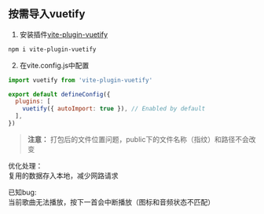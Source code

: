 ## 按需导入vuetify

1. 安装插件[vite-plugin-vuetify](https://www.npmjs.com/package/vite-plugin-vuetify)

``` bash
npm i vite-plugin-vuetify
```

2. 在vite.config.js中配置

``` js
import vuetify from 'vite-plugin-vuetify'

export default defineConfig({
  plugins: [
    vuetify({ autoImport: true }), // Enabled by default
  ],
})
```


> **注意：**
> 打包后的文件位置问题，public下的文件名称（指纹）和路径不会改变

优化处理：  
复用的数据存入本地，减少网路请求

已知bug:  
当前歌曲无法播放，按下一首会中断播放（图标和音频状态不匹配）
